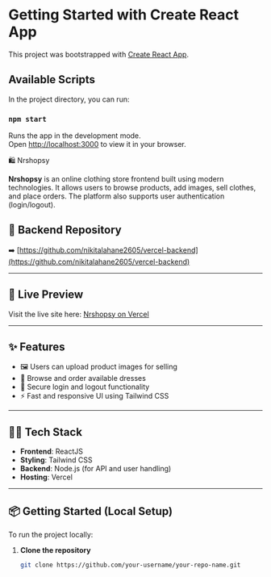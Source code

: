 # Getting Started with Create React App

This project was bootstrapped with [Create React App](https://github.com/facebook/create-react-app).

## Available Scripts

In the project directory, you can run:

### `npm start`

Runs the app in the development mode.\
Open [http://localhost:3000](http://localhost:3000) to view it in your browser.

🛍️ Nrshopsy

**Nrshopsy** is an online clothing store frontend built using modern technologies. It allows users to browse products, add images, sell clothes, and place orders. The platform also supports user authentication (login/logout).
## 🔗 Backend Repository

➡️ [https://github.com/nikitalahane2605/vercel-backend](https://github.com/nikitalahane2605/vercel-backend)

---

## 🚀 Live Preview

Visit the live site here: [Nrshopsy on Vercel](https://vercel-frontend-seven-drab.vercel.app/)

---

## ✨ Features

- 🖼️ Users can upload product images for selling
- 🛒 Browse and order available dresses
- 🔐 Secure login and logout functionality
- ⚡ Fast and responsive UI using Tailwind CSS

---

## 🧑‍💻 Tech Stack

- **Frontend**: ReactJS
- **Styling**: Tailwind CSS
- **Backend**: Node.js (for API and user handling)
- **Hosting**: Vercel

---

## 📦 Getting Started (Local Setup)

To run the project locally:

1. **Clone the repository**
   ```bash
   git clone https://github.com/your-username/your-repo-name.git
   
